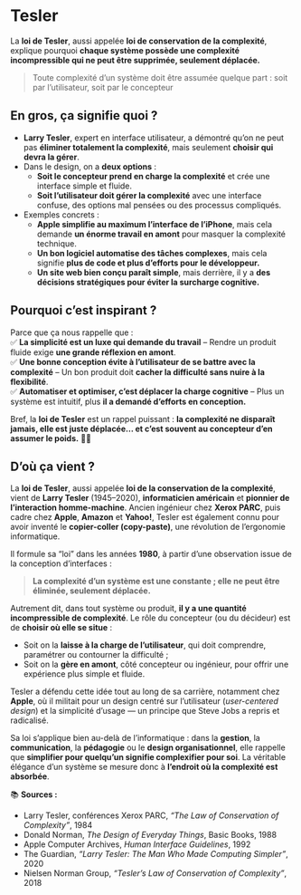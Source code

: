 # Tesler

La **loi de Tesler**, aussi appelée **loi de conservation de la complexité**, explique pourquoi **chaque système possède une complexité incompressible qui ne peut être supprimée, seulement déplacée.**  

> Toute complexité d’un système doit être assumée quelque part : soit par l’utilisateur, soit par le concepteur

## En gros, ça signifie quoi ?

- **Larry Tesler**, expert en interface utilisateur, a démontré qu’on ne peut pas **éliminer totalement la complexité**, mais seulement **choisir qui devra la gérer**.  
- Dans le design, on a **deux options** :  
  - **Soit le concepteur prend en charge la complexité** et crée une interface simple et fluide.  
  - **Soit l’utilisateur doit gérer la complexité** avec une interface confuse, des options mal pensées ou des processus compliqués.  
- Exemples concrets :  
  - **Apple simplifie au maximum l’interface de l’iPhone**, mais cela demande **un énorme travail en amont** pour masquer la complexité technique.  
  - **Un bon logiciel automatise des tâches complexes**, mais cela signifie **plus de code et plus d’efforts pour le développeur.**  
  - **Un site web bien conçu paraît simple**, mais derrière, il y a **des décisions stratégiques pour éviter la surcharge cognitive.**  

## Pourquoi c’est inspirant ?

Parce que ça nous rappelle que :  
✅ **La simplicité est un luxe qui demande du travail** – Rendre un produit fluide exige **une grande réflexion en amont**.  
✅ **Une bonne conception évite à l’utilisateur de se battre avec la complexité** – Un bon produit doit **cacher la difficulté sans nuire à la flexibilité**.  
✅ **Automatiser et optimiser, c’est déplacer la charge cognitive** – Plus un système est intuitif, plus **il a demandé d’efforts en conception.**  

Bref, la **loi de Tesler** est un rappel puissant : **la complexité ne disparaît jamais, elle est juste déplacée… et c’est souvent au concepteur d’en assumer le poids.** 🎯🚀

## D’où ça vient ?

La **loi de Tesler**, aussi appelée **loi de la conservation de la complexité**, vient de **Larry Tesler** (1945–2020), **informaticien américain** et **pionnier de l’interaction homme-machine**.
Ancien ingénieur chez **Xerox PARC**, puis cadre chez **Apple**, **Amazon** et **Yahoo!**, Tesler est également connu pour avoir inventé le **copier-coller (copy-paste)**, une révolution de l’ergonomie informatique.

Il formule sa “loi” dans les années **1980**, à partir d’une observation issue de la conception d’interfaces :

> **La complexité d’un système est une constante ; elle ne peut être éliminée, seulement déplacée.**

Autrement dit, dans tout système ou produit, **il y a une quantité incompressible de complexité**.
Le rôle du concepteur (ou du décideur) est de **choisir où elle se situe** :

* Soit on la **laisse à la charge de l’utilisateur**, qui doit comprendre, paramétrer ou contourner la difficulté ;
* Soit on la **gère en amont**, côté concepteur ou ingénieur, pour offrir une expérience plus simple et fluide.

Tesler a défendu cette idée tout au long de sa carrière, notamment chez **Apple**, où il militait pour un design centré sur l’utilisateur (*user-centered design*) et la simplicité d’usage — un principe que Steve Jobs a repris et radicalisé.

Sa loi s’applique bien au-delà de l’informatique : dans la **gestion**, la **communication**, la **pédagogie** ou le **design organisationnel**, elle rappelle que **simplifier pour quelqu’un signifie complexifier pour soi**.
La véritable élégance d’un système se mesure donc à **l’endroit où la complexité est absorbée**.

📚 **Sources :**

* Larry Tesler, conférences Xerox PARC, *“The Law of Conservation of Complexity”*, 1984
* Donald Norman, *The Design of Everyday Things*, Basic Books, 1988
* Apple Computer Archives, *Human Interface Guidelines*, 1992
* The Guardian, *“Larry Tesler: The Man Who Made Computing Simpler”*, 2020
* Nielsen Norman Group, *“Tesler’s Law of Conservation of Complexity”*, 2018
